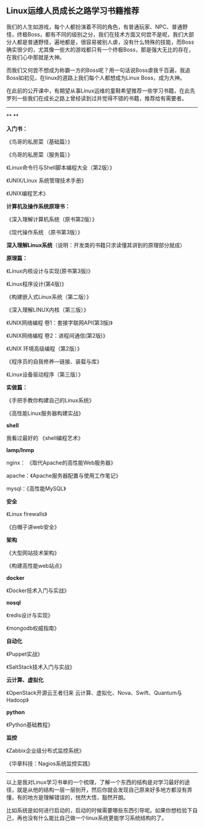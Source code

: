 ## Linux运维人员成长之路学习书籍推荐

我们的人生如游戏，每个人都扮演着不同的角色，有普通玩家、NPC、普通野怪，终极Boss，都有不同的级别之分，我们在技术方面又何尝不是呢，我们大部分人都是普通野怪，遍地都是，很容易被别人虐，没有什么特殊的技能，而Boss确实很少的，尤其像一些大的游戏都只有一个终极Boss，那是强大无比的存在，在我们心中那就是大神。

而我们又何尝不想成为称霸一方的Boss呢？用一句话说Boss虐我千百遍，我追Boss如初见，在linux的道路上我们每个人都想成为Linux Boss，成为大神。

在此前的公开课中，有期望从事Linux运维的童鞋希望推荐一些学习书籍，在此先罗列一些我们在成长之路上曾经读到过并觉得不错的书籍，推荐给有需要者。

------

**
**

**入门书：**

《鸟哥的私房菜（基础篇）》

《鸟哥的私房菜（服务篇）》

《Linux命令行与Shell脚本编程大全（第2版）》

《UNIX/Linux 系统管理技术手册》

《UNIX编程艺术》

**计算机及操作系统原理书：**

《深入理解计算机系统（原书第2版）》

《现代操作系统 （原书第3版）》

**深入理解Linux系统**（说明：开发类的书籍只求读懂其讲到的原理部分就成）

**原理篇：**

《Linux内核设计与实现(原书第3版)》

《Linux程序设计(第4版)》

《构建嵌入式Linux系统（第二版）》

《深入理解LINUX内核（第三版）》

《UNIX网络编程 卷1：套接字联网API(第3版)》

《UNIX网络编程 卷2：进程间通信(第2版)》

《UNIX 环境高级编程（第2版）》

《程序员的自我修养—链接、装载与库》

《Linux设备驱动程序（第三版）》

**实做篇：**

《手把手教你构建自己的Linux系统》

《高性能Linux服务器构建实战》

**shell**

我看过最好的 《shell编程艺术》

**lamp/lnmp**

nginx： 《取代Apache的高性能Web服务器》

apache：《Apache服务器配置与使用工作笔记》

mysql：《高性能MySQL》

**安全**

《Linux firewalls》

《白帽子讲web安全》

**架构**

《大型网站技术架构》

《构建高性能web站点》

**docker**

《Docker技术入门与实战》

**nosql**

《redis设计与实现》

《mongodb权威指南》

**自动化**

《Puppet实战》

《SaltStack技术入门与实战》

**云计算、虚拟化**

《OpenStack开源云王者归来 云计算、虚拟化、Nova、Swift、Quantum与Hadoop》

**python**

《Python基础教程》

**监控**

《Zabbix企业级分布式监控系统》

《华章科技：Nagios系统监控实践》

------



以上是我对Linux学习书单的一个梳理，了解一个东西的结构是对学习最好的途径，就是从他的结构一层一层剖开，然后你就会发现自己原来好多地方都没有弄懂，有的地方是理解错误的，恍然大悟，豁然开朗。

比如系统是如何进行启动的，启动的时候需要哪些东西引导呢。如果你想检验下自己，再也没有什么能比自己做一个linux系统更能学习系统结构的了。

